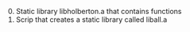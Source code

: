 0. Static library libholberton.a that contains functions
1. Scrip that creates a static library called liball.a